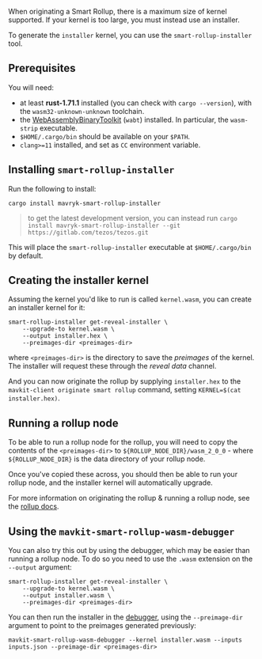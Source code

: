 When originating a Smart Rollup, there is a maximum size of kernel supported. If your kernel is too large,
you must instead use an installer.

To generate the `installer` kernel, you can use the `smart-rollup-installer` tool.

## Prerequisites

You will need:

- at least **rust-1.71.1** installed (you can check with `cargo --version`), with the `wasm32-unknown-unknown` toolchain.
- the [WebAssemblyBinaryToolkit](https://github.com/WebAssembly/wabt) (`wabt`) installed. In particular, the `wasm-strip` executable.
- `$HOME/.cargo/bin` should be available on your `$PATH`.
- `clang>=11` installed, and set as `CC` environment variable.

## Installing `smart-rollup-installer`

Run the following to install:

```
cargo install mavryk-smart-rollup-installer
```

> to get the latest development version, you can instead run
> `cargo install mavryk-smart-rollup-installer --git https://gitlab.com/tezos/tezos.git`

This will place the `smart-rollup-installer` executable at `$HOME/.cargo/bin` by default.

## Creating the installer kernel

Assuming the kernel you'd like to run is called `kernel.wasm`, you can create an installer kernel for it:

```
smart-rollup-installer get-reveal-installer \
    --upgrade-to kernel.wasm \
    --output installer.hex \
    --preimages-dir <preimages-dir>
```

where `<preimages-dir>` is the directory to save the *preimages* of the kernel. The installer will request these through the *reveal data* channel.

And you can now originate the rollup by supplying `installer.hex` to the `mavkit-client originate smart rollup` command, setting `KERNEL=$(cat installer.hex)`.

## Running a rollup node

To be able to run a rollup node for the rollup, you will need to copy the contents of the `<preimages-dir>` to `${ROLLUP_NODE_DIR}/wasm_2_0_0` - where `${ROLLUP_NODE_DIR}` is the data directory of your rollup node.

Once you've copied these across, you should then be able to run your rollup node, and the installer kernel will automatically upgrade.

For more information on originating the rollup & running a rollup node, see the [rollup docs](https://tezos.gitlab.io/alpha/smart_rollups.html).

## Using the `mavkit-smart-rollup-wasm-debugger`

You can also try this out by using the debugger, which may be easier than running a rollup node. To do so you need to use the `.wasm` extension on the `--output` argument:

```
smart-rollup-installer get-reveal-installer \
    --upgrade-to kernel.wasm \
    --output installer.wasm \
    --preimages-dir <preimages-dir>
```

You can then run the installer in the [debugger](https://tezos.gitlab.io/alpha/smart_rollups.html#testing-your-kernel), using the `--preimage-dir` argument to point to the preimages generated previously:

```
mavkit-smart-rollup-wasm-debugger --kernel installer.wasm --inputs inputs.json --preimage-dir <preimages-dir>
```
